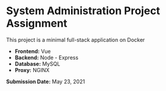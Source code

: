# System Administration Project Assignment

This project is a minimal full-stack application on Docker

- **Frontend:** Vue
- **Backend:** Node - Express
- **Database:** MySQL
- **Proxy:** NGINX

**Submission Date:** May 23, 2021

